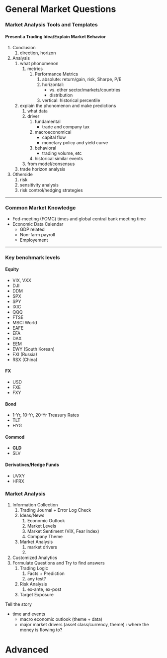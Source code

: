# General Market Questions

### Market Analysis Tools and Templates

#### Present a Trading Idea/Explain Market Behavior

1. Conclusion
   1. direction, horizon
2. Analysis
   1. what phonomenon
      1. metrics
         1. Performance Metrics
            1. absolute: return/gain, risk, Sharpe, P/E
            2. horizontal:
               * vs. other sector/markets/countries
               * distribution
            3. vertical: historical percentile
   2. explain the phonomenon and make predictions
      1. what data
      2. driver
         1. fundamental
            * trade and company tax
         2. macroeconomical
            * capital flow
            * monetary policy and yield curve
         3. behavioral
            * trading volume, etc
         4. historical similar events
      3. from model/consensus
   3. trade horizon analysis
3. Otherside
   1. risk
   2. sensitivity analysis
   3. risk control/hedging strategies

---

### Common Market Knowledge

* Fed-meeting \(FOMC\) times and global central bank meeting time
* Economic Data Calendar
  * GDP related
  * Non-farm payroll 
  * Employement

---

### Key benchmark levels

#### Equity

* VIX, VXX
* DJI
* DDM
* SPX
* SPY
* IXIC
* QQQ
* FTSE
* MSCI World
* EAFE
* EFA
* DAX
* EEM
* EWY \(South Korean\)
* FXI \(Russia\)
* RSX \(China\)

#### FX

* USD
* FXE
* FXY

#### Bond

* 1-Yr, 10-Yr, 20-Yr Treasury Rates
* TLT
* HYG

#### Commod

* **GLD**
* SLV

#### Derivatives/Hedge Funds

* UVXY
* HFRX

### Market Analysis

1. Information Collection
   1. Trading Journal + Error Log Check
   2. Ideas/News
      1. Economic Outlook
      2. Market Levels
      3. Market Sentiment \(VIX, Fear Index\)
      4. Company Theme
   3. Market Analysis
      1. market drivers
      2. 
2. Customized Analytics
3. Formulate Questions and Try to find answers
   1. Trading Logic
      1. Facts + Prediction 
      2. any test?
   2. Risk Analysis
      1. ex-ante, ex-post
   3. Target Exposure 

Tell the story

* time and events
  * macro economic outlook \(theme + data\)
  * major market drivers \(asset class/currency, theme\) : where the money is flowing to? 

# Advanced

### 



